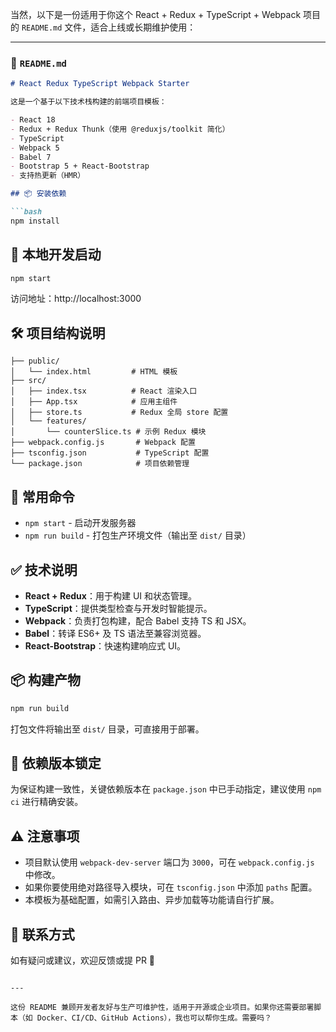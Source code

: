 当然，以下是一份适用于你这个 React + Redux + TypeScript + Webpack 项目的 `README.md` 文件，适合上线或长期维护使用：

---

### 📘 `README.md`

```markdown
# React Redux TypeScript Webpack Starter

这是一个基于以下技术栈构建的前端项目模板：

- React 18
- Redux + Redux Thunk（使用 @reduxjs/toolkit 简化）
- TypeScript
- Webpack 5
- Babel 7
- Bootstrap 5 + React-Bootstrap
- 支持热更新（HMR）

## 📦 安装依赖

```bash
npm install
```

## 🚀 本地开发启动

```bash
npm start
```

访问地址：http://localhost:3000

## 🛠️ 项目结构说明

```
├── public/
│   └── index.html         # HTML 模板
├── src/
│   ├── index.tsx          # React 渲染入口
│   ├── App.tsx            # 应用主组件
│   ├── store.ts           # Redux 全局 store 配置
│   └── features/
│       └── counterSlice.ts # 示例 Redux 模块
├── webpack.config.js       # Webpack 配置
├── tsconfig.json           # TypeScript 配置
└── package.json            # 项目依赖管理
```

## 🧱 常用命令

- `npm start` - 启动开发服务器
- `npm run build` - 打包生产环境文件（输出至 `dist/` 目录）

## ✅ 技术说明

- **React + Redux**：用于构建 UI 和状态管理。
- **TypeScript**：提供类型检查与开发时智能提示。
- **Webpack**：负责打包构建，配合 Babel 支持 TS 和 JSX。
- **Babel**：转译 ES6+ 及 TS 语法至兼容浏览器。
- **React-Bootstrap**：快速构建响应式 UI。

## 📦 构建产物

```bash
npm run build
```

打包文件将输出至 `dist/` 目录，可直接用于部署。

## 📄 依赖版本锁定

为保证构建一致性，关键依赖版本在 `package.json` 中已手动指定，建议使用 `npm ci` 进行精确安装。

## ⚠️ 注意事项

- 项目默认使用 `webpack-dev-server` 端口为 `3000`，可在 `webpack.config.js` 中修改。
- 如果你要使用绝对路径导入模块，可在 `tsconfig.json` 中添加 `paths` 配置。
- 本模板为基础配置，如需引入路由、异步加载等功能请自行扩展。

## 📮 联系方式

如有疑问或建议，欢迎反馈或提 PR 🎉
```

---

这份 README 兼顾开发者友好与生产可维护性，适用于开源或企业项目。如果你还需要部署脚本（如 Docker、CI/CD、GitHub Actions），我也可以帮你生成。需要吗？